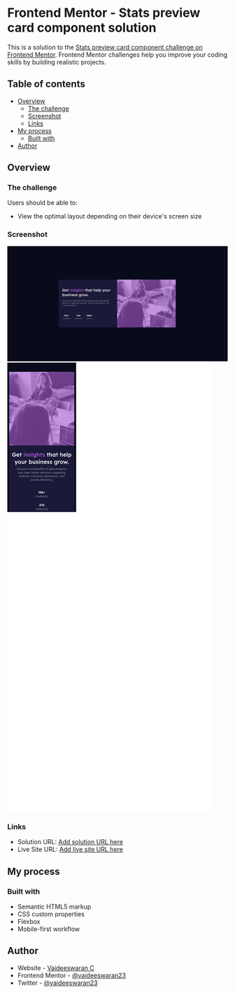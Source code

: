 # Frontend Mentor - Stats preview card component solution

This is a solution to the [Stats preview card component challenge on Frontend Mentor](https://www.frontendmentor.io/challenges/stats-preview-card-component-8JqbgoU62). Frontend Mentor challenges help you improve your coding skills by building realistic projects.

## Table of contents

-   [Overview](#overview)
    -   [The challenge](#the-challenge)
    -   [Screenshot](#screenshot)
    -   [Links](#links)
-   [My process](#my-process)
    -   [Built with](#built-with)
-   [Author](#author)

## Overview

### The challenge

Users should be able to:

-   View the optimal layout depending on their device's screen size

### Screenshot

![](./images/desktop.png)
![](./images/mobile.png)

### Links

-   Solution URL: [Add solution URL here](https://www.frontendmentor.io/solutions/mobile-first-stats-preview-component--2hw8mhaR)
-   Live Site URL: [Add live site URL here](https://crimson-stats-preview.netlify.app/)

## My process

### Built with

-   Semantic HTML5 markup
-   CSS custom properties
-   Flexbox
-   Mobile-first workflow

## Author

-   Website - [Vaideeswaran C](https://www.vaideeswaranc.com)
-   Frontend Mentor - [@vaideeswaran23](https://www.frontendmentor.io/profile/vaideeswaran23)
-   Twitter - [@vaideeswaran23](https://www.twitter.com/vaideeswaran23)
